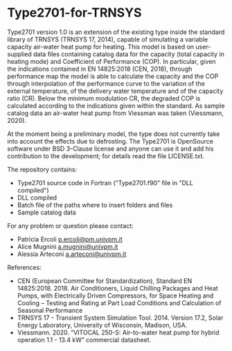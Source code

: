 # Type2701-for-TRNSYS
Type2701 version 1.0 is an extension of the existing type inside the standard library of TRNSYS (TRNSYS 17, 2014), capable of simulating a variable capacity air-water heat pump for heating.
This model is based on user-supplied data files containing catalog data for the capacity (total capacity in heating mode) and Coefficient of Performance (COP).
In particular, given the indications contained in EN 14825:2018 (CEN, 2018), through performance map the model is able to calculate the capacity and the COP through interpolation of the performance curve to the variation of the external temperature, of the delivery water temperature and of the capacity ratio (CR). Below the minimum modulation CR, the degraded COP is calculated according to the indications given within the standard.
As sample catalog data an air-water heat pump from Viessman was taken (Viessmann, 2020).

At the moment being a preliminary model, the type does not currently take into account the effects due to defrosting.
The Type2701 is OpenSource software under BSD 3-Clause license and anyone can use it and add his contribution to the development; for details read the file LICENSE.txt.

The repository contains:
-	Type2701 source code in Fortran ("Type2701.f90" file in "DLL compiled")
-	DLL compiled
-	Batch file of the paths where to insert folders and files
-	Sample catalog data

For any problem or question please contact:
-	Patricia Ercoli p.ercoli@pm.univpm.it
-	Alice Mugnini a.mugnini@univpm.it
-	Alessia Arteconi a.arteconi@univpm.it

References:
- CEN (European Committee for Standardization), Standard EN 14825:2018. 2018. Air Conditioners, Liquid Chilling Packages and Heat Pumps, with Electrically Driven Compressors, for Space Heating and Cooling – Testing and Rating at Part Load Conditions and Calculation of Seasonal Performance
- TRNSYS 17 - Transient System Simulation Tool. 2014. Version 17.2, Solar Energy Laboratory, University of Wisconsin, Madison, USA.
- Viessmann. 2020. “VITOCAL 250-S: Air-to-water heat pump for hybrid operation 1.1 - 13.4 kW” commercial datasheet.
